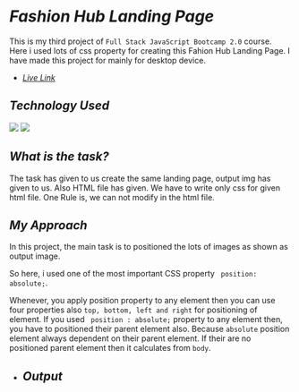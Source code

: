 # _Fashion Hub Landing Page_

This is my third project of `Full Stack JavaScript Bootcamp 2.0` course. Here i used lots of css property for creating this Fahion Hub Landing Page. I have made this project for mainly for desktop device.

- _[Live Link](https://voluble-sunburst-fff969.netlify.app/)_

## _Technology Used_

![](https://img.shields.io/badge/HTML5-E34F26?style=for-the-badge&logo=html5&logoColor=white) ![](https://img.shields.io/badge/CSS3-1572B6?style=for-the-badge&logo=css3&logoColor=white)

## _What is the task?_ 
The task has given to us create the same landing page, output img has given to us. Also HTML file has given. We have to write only css for given html file. One Rule is, we can not modify in the html file.

## _My Approach_

In this project, the main task is to positioned the lots of images as shown as output image.

So here, i used one of the most important CSS property ` position: absolute;`.

Whenever, you apply position property to any element then you can use four properties also `top, bottom, left and right` for positioning of element. If you used ` position : absolute;` property to any element then, you have to positioned their parent element also. Because `absolute` position element always dependent on their parent element. If their are no positioned parent element then it calculates from `body`.

- ## _Output_

![]()